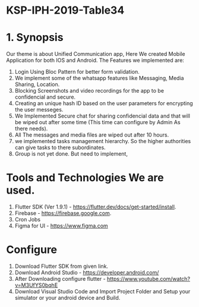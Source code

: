 # KSP-IPH-2019-Table34

# 1. Synopsis

Our theme is about Unified Communication app, Here We created Mobile Application for both IOS and Android. The Features we
implemented are:

1. Login Using Bloc Pattern for better form validation.
2. We implement some of the whatsapp features like Messaging, Media Sharing, Location.
3. Blocking Screenshots and video recordings for the app to be confidencial and secure.
4. Creating an unique hash ID based on the user parameters for encrypting the user messeges.
5. We Implemented Secure chat for sharing confidencial data and that will be wiped out after some time (This time can configure by Admin As there needs).
6. All The messages and media files are wiped out after  10 hours.
7. we implemented tasks management hierarchy. So the higher authorities can give tasks to there subordinates.
8. Group is not yet done. But need to implement,


# Tools and Technologies We are used.

1. Flutter SDK (Ver 1.9.1) - https://flutter.dev/docs/get-started/install.
2. Firebase - https://firebase.google.com.
3. Cron Jobs 
4. Figma for UI - https://www.figma.com


# Configure 

1. Download Flutter SDK from given link.
2. Download Android Studio - https://developer.android.com/
3. After Downloading configure flutter  - https://www.youtube.com/watch?v=M3UfYS0bqhE
4. Download Visual Studio Code and Import Project Folder and Setup your simulator or your android device and Build.









